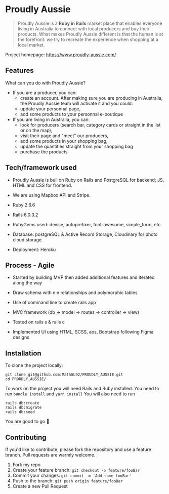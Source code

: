# Proudly Aussie
> Proudly Aussie is a **Ruby in Rails** market place that enables everyone living in Australia to connect with local producers and buy their products. What makes Proudly Aussie different is that the human is at the forefront: we try to recreate the experience when shopping at a local market.

Project homepage: https://www.proudly-aussie.com/

## Features
What can you do with Proudly Aussie?
* If you  are a producer, you can:
  * create an account. After making sure you are producing in Australia, the Proudly Aussie team will activate it and you could:
  * update your personnal page,
  * add some products to your personnal e-boutique
* If you are living in Australia, you can:
  * look for producers (search bar, category cards or straight in the list or on the map),
  * visit their page and "meet" our producers,
  * add some products in your shopping bag,
  * update the quantities straight from your shopping bag
  * purchase the products 

## Tech/framework used
* Proudly Aussie is buil on Ruby on Rails and PostgreSQL for backend; JS, HTML and CSS for frontend.

* We are using Mapbox API and Stripe.

* Ruby 2.6.6

* Rails 6.0.3.2

* RubyGems used: devise, autoprefixer, font-awesome, simple_form, etc.

* Database: postgreSQL & Active Record Storage, Cloudinary for photo cloud storage

* Deployment: Heroku

## Process - Agile

* Started by building MVP then added additional features and iterated along the way

* Draw schema with n:n relationships and polymorphic tables

* Use of command line to create rails app

* MVC framework (db -> model -> routes -> controller -> view)

* Tested on rails s & rails c

* Implemented UI using HTML, SCSS, aos, Bootstrap following Figma designs

## Installation
To clone the project locally:
```
git clone git@github.com:MathGL92/PROUDLY_AUSSIE.git
cd PROUDLY_AUSSIE/
```
To work on the project you will need Rails and Ruby installed.
You need to run
```bundle install```
and
```yarn install```
You will also need to run 
```
rails db:create
rails db:migrate
rails db:seed
```
You are good to go :tada:

## Contributing
If you'd like to contribute, please fork the repository and use a feature branch. Pull requests are warmly welcome.
1. Fork my repo 
2. Create your feature branch: ```git checkout -b feature/fooBar```
3. Commit your changes: ```git commit -m 'Add some fooBar'```
4. Push to the branch: ```git push origin feature/fooBar```
5. Create a new Pull Request
